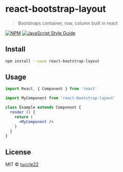 # react-bootstrap-layout

> Bootstraps container, row, column built in react

[![NPM](https://img.shields.io/npm/v/react-bootstrap-layout.svg)](https://www.npmjs.com/package/react-bootstrap-layout) [![JavaScript Style Guide](https://img.shields.io/badge/code_style-standard-brightgreen.svg)](https://standardjs.com)

## Install

```bash
npm install --save react-bootstrap-layout
```

## Usage

```jsx
import React, { Component } from 'react'

import MyComponent from 'react-bootstrap-layout'

class Example extends Component {
  render () {
    return (
      <MyComponent />
    )
  }
}
```

## License

MIT © [tuccle22](https://github.com/tuccle22)
